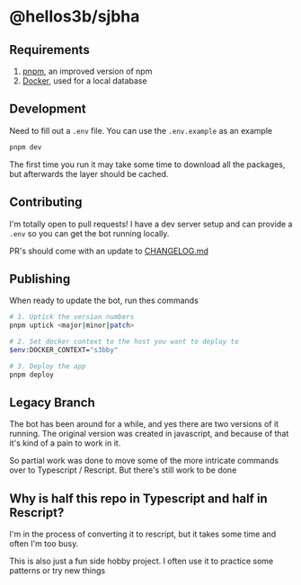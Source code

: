 # @hellos3b/sjbha

## Requirements

1. [pnpm](https://pnpm.io/), an improved version of npm
1. [Docker](https://www.docker.com/), used for a local database

## Development

Need to fill out a `.env` file. You can use the `.env.example` as an example

```sh
pnpm dev
```

The first time you run it may take some time to download all the packages, but afterwards the layer should be cached.

## Contributing

I'm totally open to pull requests! I have a dev server setup and can provide a `.env` so you can get the bot running locally.

PR's should come with an update to [CHANGELOG.md](./CHANGELOG.md)

## Publishing

When ready to update the bot, run thes commands

```sh
# 1. Uptick the version numbers
pnpm uptick <major|minor|patch>

# 2. Set docker context to the host you want to deploy to
$env:DOCKER_CONTEXT="s3bby"

# 3. Deploy the app 
pnpm deploy
```

## Legacy Branch

The bot has been around for a while, and yes there are two versions of it running. The original version was created in javascript, and because of that it's kind of a pain to work in it.

So partial work was done to move some of the more intricate commands over to Typescript / Rescript. But there's still work to be done

## Why is half this repo in Typescript and half in Rescript?

I'm in the process of converting it to rescript, but it takes some time and often I'm too busy.

This is also just a fun side hobby project. I often use it to practice some patterns or try new things
